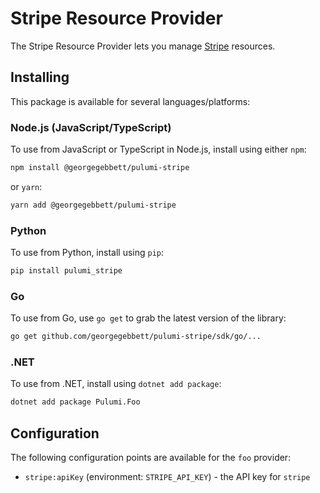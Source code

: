# Stripe Resource Provider

The Stripe Resource Provider lets you manage [Stripe](https://stripe.com) resources.

## Installing

This package is available for several languages/platforms:

### Node.js (JavaScript/TypeScript)

To use from JavaScript or TypeScript in Node.js, install using either `npm`:

```bash
npm install @georgegebbett/pulumi-stripe
```

or `yarn`:

```bash
yarn add @georgegebbett/pulumi-stripe
```

### Python

To use from Python, install using `pip`:

```bash
pip install pulumi_stripe
```

### Go

To use from Go, use `go get` to grab the latest version of the library:

```bash
go get github.com/georgegebbett/pulumi-stripe/sdk/go/...
```

### .NET

To use from .NET, install using `dotnet add package`:

```bash
dotnet add package Pulumi.Foo
```

## Configuration

The following configuration points are available for the `foo` provider:

- `stripe:apiKey` (environment: `STRIPE_API_KEY`) - the API key for `stripe`
